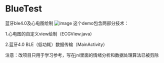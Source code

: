 # BlueTest
蓝牙ble4.0及心电图绘制
![image](https://github.com/BitToNet/BlueTest/demo.gif)
这个demo包含两部分技术：

1.心电图的自定义view绘制（ECGView.java）

2.蓝牙4.0 BLE（低功耗）数据传输（MainActivity）

注意：改项目只用于学习参考，写在jni里面的情绪分析和数据处理算法已被剪除
